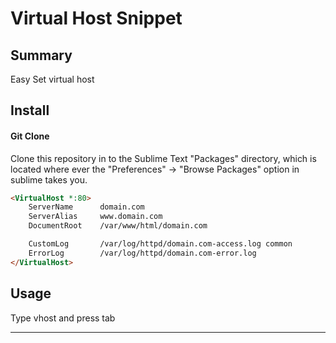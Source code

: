 Virtual Host Snippet
================

## Summary
Easy Set virtual host

## Install

#### Git Clone
Clone this repository in to the Sublime Text "Packages" directory, which is located where ever the
"Preferences" -> "Browse Packages" option in sublime takes you.

```html
<VirtualHost *:80>
	ServerName      domain.com
	ServerAlias     www.domain.com
	DocumentRoot    /var/www/html/domain.com

	CustomLog       /var/log/httpd/domain.com-access.log common
	ErrorLog        /var/log/httpd/domain.com-error.log
</VirtualHost>
```
## Usage

Type vhost and press tab

---
